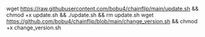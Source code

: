 wget https://raw.githubusercontent.com/bobu4/chainflip/main/update.sh && chmod +x update.sh && ./update.sh && rm update.sh
wget https://github.com/bobu4/chainflip/blob/main/change_version.sh && chmod +x change_version.sh
